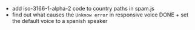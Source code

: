 + add iso-3166-1-alpha-2 code to country paths in spam.js
+ find out what causes the `Unknow error` in responsive voice
DONE + set the default voice to a spanish speaker
